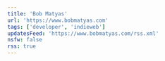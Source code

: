 ```yaml
---
title: 'Bob Matyas'
url: 'https://www.bobmatyas.com'
tags: ['developer', 'indieweb']
updatesFeed: 'https://www.bobmatyas.com/rss.xml'
nsfw: false
rss: true
---
```

